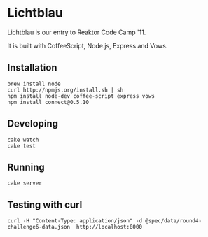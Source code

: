 # Lichtblau

Lichtblau is our entry to Reaktor Code Camp '11.

It is built with CoffeeScript, Node.js, Express and Vows.

## Installation

    brew install node
    curl http://npmjs.org/install.sh | sh
    npm install node-dev coffee-script express vows
    npm install connect@0.5.10

## Developing

    cake watch
    cake test

## Running

    cake server

## Testing with curl

    curl -H "Content-Type: application/json" -d @spec/data/round4-challenge6-data.json  http://localhost:8000
